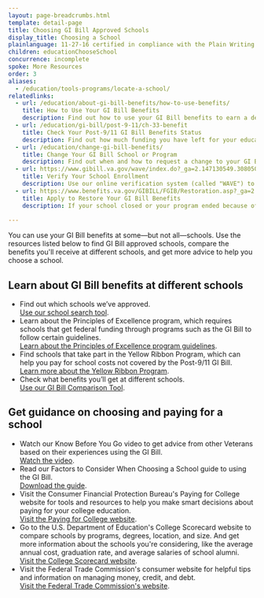 ```yaml
---
layout: page-breadcrumbs.html
template: detail-page
title: Choosing GI Bill Approved Schools
display_title: Choosing a School
plainlanguage: 11-27-16 certified in compliance with the Plain Writing Act
children: educationChooseSchool
concurrence: incomplete
spoke: More Resources
order: 3
aliases:
  - /education/tools-programs/locate-a-school/
relatedlinks:
  - url: /education/about-gi-bill-benefits/how-to-use-benefits/
    title: How to Use Your GI Bill Benefits
    description: Find out how to use your GI Bill benefits to earn a degree, train for a specific trade, or work toward other career goals.
  - url: /education/gi-bill/post-9-11/ch-33-benefit
    title: Check Your Post-9/11 GI Bill Benefits Status
    description: Find out how much funding you have left for your education or training.
  - url: /education/change-gi-bill-benefits/
    title: Change Your GI Bill School or Program
    description: Find out when and how to request a change to your GI Bill school, program, or other VA education benefits so you can keep getting funding to help pay for your education or training.
  - url: https://www.gibill.va.gov/wave/index.do?_ga=2.147130549.308050883.1542048286-1173244138.1525894550
    title: Verify Your School Enrollment
    description: Use our online verification system (called "WAVE") to confirm you're enrolled in an approved school or training program so you keep receiving your education benefits.
  - url: https://www.benefits.va.gov/GIBILL/FGIB/Restoration.asp?_ga=2.76481687.308050883.1542048286-1173244138.1525894550
    title: Apply to Restore Your GI Bill Benefits
    description: If your school closed or your program ended because of a change in VA regulations or a new law, apply to have your GI Bill benefits restore.   
 
---
```


<div class="va-introtext">

You can use your GI Bill benefits at some—but not all—schools. Use the resources listed below to find GI Bill approved schools, compare the benefits you'll receive at different schools, and get more advice to help you choose a school.

</div>

## Learn about GI Bill benefits at different schools

- Find out which schools we’ve approved.<br>
[Use our school search tool]( https://inquiry.vba.va.gov/weamspub/buildSearchInstitutionCriteria.do;jsessionid=qtMbSxQFpzyL7GpnQrtnNGv6G9CGQQvb2YqM9Cvw3vB2pv2lXhfJ!-1531379871).
- Learn about the Principles of Excellence program, which requires schools that get federal funding through programs such as the GI Bill to follow certain guidelines.<br>
[Learn about the Principles of Excellence program guidelines](/education/choosing-a-school/principles-of-excellence/).
- Find schools that take part in the Yellow Ribbon Program, which can help you pay for school costs not covered by the Post-9/11 GI Bill.<br>
[Learn more about the Yellow Ribbon Program](/education/about-gi-bill-benefits/post-9-11/yellow-ribbon-program/).
- Check what benefits you’ll get at different schools.<br>
[Use our GI Bill Comparison Tool](/gi-bill-comparison-tool).

## Get guidance on choosing and paying for a school

- Watch our Know Before You Go video to get advice from other Veterans based on their experiences using the GI Bill.<br>
[Watch the video](https://www.youtube.com/watch?v=Z1ttkv9oRI4).
- Read our Factors to Consider When Choosing a School guide to using the GI Bill.<br>
[Download the guide](https://www.benefits.va.gov/gibill/docs/factsheets/choosing_a_school.pdf).
- Visit the Consumer Financial Protection Bureau's Paying for College website for tools and resources to help you make smart decisions about paying for your college education.<br>
[Visit the Paying for College website](https://www.consumerfinance.gov/paying-for-college/).
- Go to the U.S. Department of Education's  College Scorecard website to compare schools by programs, degrees, location, and size. And get more information about the schools you're considering, like the average annual cost, graduation rate, and average salaries of school alumni.<br>
[Visit the College Scorecard website](https://collegescorecard.ed.gov/).
- Visit the Federal Trade Commission's consumer website for helpful tips and information on managing money, credit, and debt.<br>
[Visit the Federal Trade Commission's website](https://www.consumer.ftc.gov).
